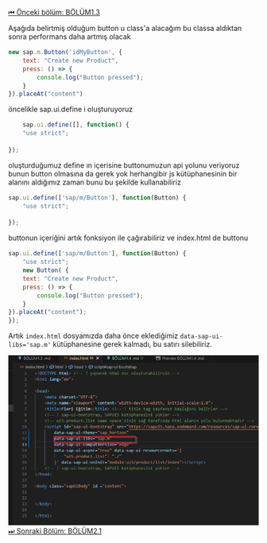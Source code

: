 [⏮ Önceki bölüm: BÖLÜM1.3](./BÖLÜM1.3%20.md)

Aşağıda belirtmiş olduğum button u class'a alacağım bu classa aldıktan sonra performans daha artmış olacak
``` javascript
new sap.m.Button('idMyButton', {
    text: "Create new Product",
    press: () => {
        console.log("Button pressed");
    }
}).placeAt("content") 
```

öncelikle sap.ui.define i oluşturuyoruz

```javascript
    sap.ui.define([], function() {
    "use strict";
    
});
```

oluşturduğumuz define ın içerisine buttonumuzun api yolunu veriyoruz 
bunun button olmasına da gerek yok herhangibir js kütüphanesinin bir alanını aldığımız zaman bunu bu şekilde kullanabiliriz
```javascript
sap.ui.define(['sap/m/Button'], function(Button) {
    "use strict";
    
});
```

buttonun içeriğini artık fonksiyon ile çağırabiliriz ve index.html de buttonu

```javascript
sap.ui.define(['sap/m/Button'], function(Button) {
    "use strict";
    new Button( {
    text: "Create new Product",
    press: () => {
        console.log("Button pressed");
    }
}).placeAt("content");
});
```
Artık `index.html` dosyamızda daha önce eklediğimiz `data-sap-ui-libs='sap.m'` kütüphanesine gerek kalmadı, bu satırı silebiliriz.

![Gereksiz kütüphaneyi index.html'den silme](/Image/1/1.4/gereksiz_kütüphaneyi_index_htmlden_sil.png)
[⏭ Sonraki Bölüm: BÖLÜM2.1](../2.0_MVC%20Pattern/BÖLÜM2.1%20.md)